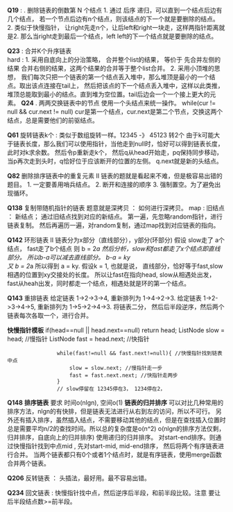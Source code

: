 **Q19**  : . 删除链表的倒数第 N 个结点
            1. 通过 后序 递归，可以直到一个结点后边有几个结点， 若一个节点后边有n个结点，则该结点的下一个就是要删除的结点。
            2. 类似于快慢指针， 让right先走n个，让后left和right一块走，这样两指针距离就是2. 那么当right走到最后一个结点，left
                left的下一个结点就是要删除的结点。

**Q23**   :   合并K个升序链表  
        hard :
               1. 采用自底向上的分治策略， 合并整个list的结果， 等价于 先合并左侧的结果 合并右侧的结果，这两个结果的合并等于整个list合并。
               2. 采用小顶堆的思想， 我们每次只把一个链表的第一个结点丢入堆中，那么堆顶是最小的一个结点。取出该点连接在tail上，
                    然后把该点的下一个结点丢入堆中，这样以此类推，堆顶总能取到最小的结点。直到堆为空位置。tail后边会一个一个接上更大的元素。
**Q24** . 两两交换链表中的节点
            使用一个头结点来统一操作。 while(cur != null && cur.next != null)
                cur是第一个结点，cur.next是第二个节点，交换这两个结点，总是需要他们的前驱结点。

**Q61**    旋转链表k个  : 类似于数组旋转一样。12345 -》 45123 转2个
           由于k可能大于链表长度，那么我们可以使用指针，当他走到null时，恰好可以得到链表长度，此时对k求余数。
           然后令p重新走k个， 然后q从head开始走，pq保持同步移动，当p再次走到头时，q恰好位于应该断开的位置的左侧。
            q.next就是新的头结点。


**Q82**    删除排序链表中的重复元素 II
            链表的题就是看起来不难，但是极容易出错的题目。 
            1. 一定要善用哨兵结点。
            2. 断开和连接的顺序
            3. 强制置空。为了避免出现循环。

**Q138**    复制带随机指针的链表
            题意就是深拷贝  ： 如何进行深拷贝。
            map : 旧结点 ： 新结点； 通过旧结点找到对应的新结点。
            第一遍，先忽略random指针，进行链表复制。 然后再遍历一遍，对random复制，通过map找到对应链表的指向。



**Q142**     环形链表 II   链表分为x部分（直线部分），y部分(环部分)
             假设 slow走了 a个结点， fast走了b个结点  则 b = 2*a
             然后分析，slow和fast都走了x个结点即直线部分。 所以b-a可以减去直线部分。  b-a = ky  
             又 b = 2*a  所以得到 a = ky.  假设k = 1, 也就是说， 直线部分，恰好等于fast,slow相遇的位置到xy交接处的长度。
             所以让fast在指向head, slow从相遇处出发，fast从heah出发，同时都走一个结点，相遇处就是环的第一个结点。

**Q143**      重排链表  给定链表 1->2->3->4, 重新排列为 1->4->2->3.  给定链表 1->2->3->4->5, 重新排列为 1->5->2->4->3.
                将链表二分， 然后后半段逆序，然后两个链表每次各取一个，进行合并。


**快慢指针模板**
                    if(head==null || head.next==null) return head;
                    ListNode slow = head; //慢指针
                    ListNode fast = head.next; //快指针
                    
                    while(fast!=null && fast.next!=null){ //快慢指针找到链表中点
                        slow = slow.next; //慢指针走一步
                        fast = fast.next.next; //快指针走两步
                    }
                    // slow停留在 12345停在3， 1234停在2， 



**Q148**      **排序链表**  要求 时间o(nlgn), 空间o(1) **链表的归并排序**
              可以对比几种常用的排序方法，nlgn的有快排，但是链表无法进行从右到左的访问，所以不可行。
              另外还有插入排序，虽然插入结点，不需要移动其他的结点，但是在查找插入位置时总是需要平均n/2的查找时间。所以总的复杂度是o(n^2)
              o(nlgn的排序方法仅剩，归并排序，自底向上的归并排序)  使用递归的归并排序。
              对start-end排序。则通过快慢指针找到中点mid , 先对start-mid, mid-end排序， 然后将两个有序链表进行合并。
              当两个链表都只有0个或者1个结点时，就是有序链表，使用merge函数合并两个链表。

              
**Q206**      反转链表   ： 头插法，最好用。最不容易出错。

**Q234**      回文链表   :  快慢指针找中点，然后逆序后半段，和前半段比较。注意 要让后半段结点数>=前半段。
    